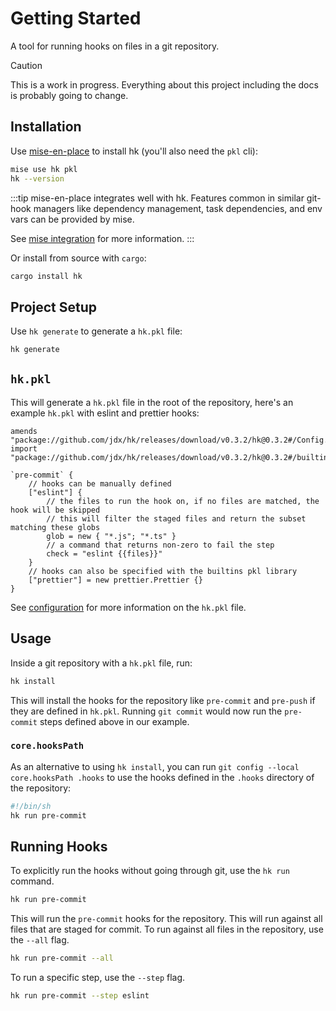 # Getting Started

A tool for running hooks on files in a git repository.

> [!CAUTION]
> This is a work in progress. Everything about this project including the docs is probably going to change.

## Installation

Use [mise-en-place](https://github.com/jdx/mise) to install hk (you'll also need the `pkl` cli):

```sh
mise use hk pkl
hk --version
```

:::tip
mise-en-place integrates well with hk. Features common in similar git-hook managers like dependency management, task dependencies, and env vars can be provided by mise.

See [mise integration](/mise_integration) for more information.
:::

Or install from source with `cargo`:

```sh
cargo install hk
```

## Project Setup

Use `hk generate` to generate a `hk.pkl` file:

```sh
hk generate
```

## `hk.pkl`

This will generate a `hk.pkl` file in the root of the repository, here's an example `hk.pkl` with eslint and prettier hooks:

```pkl
amends "package://github.com/jdx/hk/releases/download/v0.3.2/hk@0.3.2#/Config.pkl"
import "package://github.com/jdx/hk/releases/download/v0.3.2/hk@0.3.2#/builtins/prettier.pkl"

`pre-commit` {
    // hooks can be manually defined
    ["eslint"] {
        // the files to run the hook on, if no files are matched, the hook will be skipped
        // this will filter the staged files and return the subset matching these globs
        glob = new { "*.js"; "*.ts" }
        // a command that returns non-zero to fail the step
        check = "eslint {{files}}"
    }
    // hooks can also be specified with the builtins pkl library
    ["prettier"] = new prettier.Prettier {}
}
```

See [configuration](/configuration) for more information on the `hk.pkl` file.

## Usage

Inside a git repository with a `hk.pkl` file, run:

```sh
hk install
```

This will install the hooks for the repository like `pre-commit` and `pre-push` if they are defined in `hk.pkl`. Running `git commit` would now run the `pre-commit` steps defined above in our example.

### `core.hooksPath`

As an alternative to using `hk install`, you can run `git config --local core.hooksPath .hooks` to use the hooks defined in the `.hooks` directory of the repository:

```sh
#!/bin/sh
hk run pre-commit
```

## Running Hooks

To explicitly run the hooks without going through git, use the `hk run` command.

```sh
hk run pre-commit
```

This will run the `pre-commit` hooks for the repository. This will run against all files that are staged for commit. To run against all files in the repository, use the `--all` flag.

```sh
hk run pre-commit --all
```

To run a specific step, use the `--step` flag.

```sh
hk run pre-commit --step eslint
```
